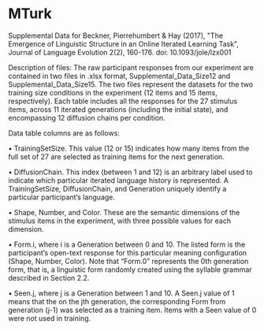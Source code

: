 # MTurk

Supplemental Data for Beckner, Pierrehumbert & Hay (2017), "The Emergence of Linguistic Structure in an Online Iterated Learning Task", Journal of Language Evolution 2(2), 160-176. doi: 10.1093/jole/lzx001

Description of files: 
The raw participant responses from our experiment are contained in two files in .xlsx format, Supplemental_Data_Size12 and Supplemental_Data_Size15. The two files represent the datasets for the two training size conditions in the experiment (12 items and 15 items, respectively). Each table includes all the responses for the 27 stimulus items, across 11 iterated generations (including the initial state), and encompassing 12 diffusion chains per condition.    

Data table columns are as follows: 

•	TrainingSetSize. This value (12 or 15) indicates how many items from the full set of 27 are selected as training items for the next generation.    

•	DiffusionChain. This index (between 1 and 12) is an arbitrary label used to indicate which particular iterated language history is represented. A TrainingSetSize, DiffusionChain, and Generation uniquely identify a particular participant’s language. 

•	Shape, Number, and Color. These are the semantic dimensions of the stimulus items in the experiment, with three possible values for each dimension. 

•	Form.i, where i is a Generation between 0 and 10. The listed form is the participant’s open-text response for this particular meaning configuration (Shape, Number, Color). Note that “Form.0” represents the 0th generation form, that is, a linguistic form randomly created using the syllable grammar described in Section 2.2.  

•	Seen.j, where j is a Generation between 1 and 10.  A Seen.j value of 1 means that the on the jth generation, the corresponding Form from generation (j-1) was selected as a training item. Items with a Seen value of 0 were not used in training.      
